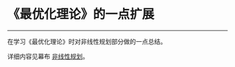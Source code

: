 # 《最优化理论》的一点扩展
***
在学习《最优化理论》时对非线性规划部分做的一点总结。  

详细内容见幕布 [非线性规划](https://www.mubucm.com/doc/11toaxFWMK)。